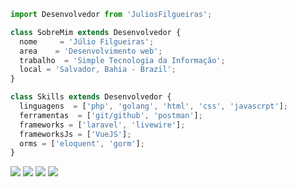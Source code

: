 ```js
import Desenvolvedor from 'JuliosFilgueiras';

class SobreMim extends Desenvolvedor {
  nome     = 'Júlio Filgueiras';
  area    = 'Desenvolvimento web';
  trabalho  = 'Simple Tecnologia da Informação';
  local = 'Salvador, Bahia - Brazil';
}

class Skills extends Desenvolvedor {
  linguagens  = ['php', 'golang', 'html', 'css', 'javascrpt'];
  ferramentas  = ['git/github', 'postman'];
  frameworks = ['laravel', 'livewire'];
  frameworksJs = ['VueJS'];
  orms = ['eloquent', 'gorm'];
}
```

<p align="left">
  <a href="https://br.linkedin.com/in/júlio-filgueiras-974a6b136" alt="Linkedin">
  <img src="https://img.shields.io/badge/-Linkedin-0e76a8?style=flat-square&logo=Linkedin&logoColor=white" /></a>

  <a href="https://api.whatsapp.com/send?phone=5571991146601&text=Ol%C3%A1%2C%20tudo%20bem%20!%3F%20Te%20responderei%20o%20mais%20breve%20poss%C3%ADvel." alt="WhatsApp">
  <img src="https://img.shields.io/badge/-WhatsApp-25d366?style=flat-square&labelColor=25d366&logo=whatsapp&logoColor=white" /></a>

  <a href="https://web.facebook.com/julio.filgueiras1" alt="Facebook">
  <img src="https://img.shields.io/badge/-Facebook-3b5998?style=flat-square&labelColor=3b5998&logo=facebook&logoColor=white" /></a>

  <a href="https://www.instagram.com/filgueiras.julio" alt="Instagram">
  <img src="https://img.shields.io/badge/-Instagram-DF0174?style=flat-square&labelColor=DF0174&logo=instagram&logoColor=white" /></a>
</p>  
